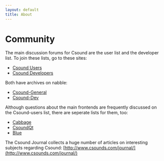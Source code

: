 ```yaml
---
layout: default
title: About
---
```

# Community

The main discussion forums for Csound are the user list and the developer list. To join these lists, go to these sites:
* [Csound Users](https://lists.sourceforge.net/lists/listinfo/csound-users)
* [Csound Developers](https://lists.sourceforge.net/lists/listinfo/csound-devel)

Both have archives on nabble:
* [Csound-General](http://csound.1045644.n5.nabble.com/Csound-General-f1093014.html)
* [Csound-Dev](http://csound.1045644.n5.nabble.com/Csound-Dev-f1123218.html)

Although questions about the main frontends are frequently discussed on the Csound-users list, there are seperate lists for them, too:
* [Cabbage](http://thecabbagefoundation.org/ucp.php?mode=register)
* [CsoundQt](https://lists.sourceforge.net/lists/listinfo/qutecsound-users)
* [Blue](https://lists.sourceforge.net/lists/listinfo/bluemusic-users)

The Csound Journal collects a huge number of articles on interesting subjects regarding Csound: [http://www.csounds.com/journal/](http://www.csounds.com/journal/)

